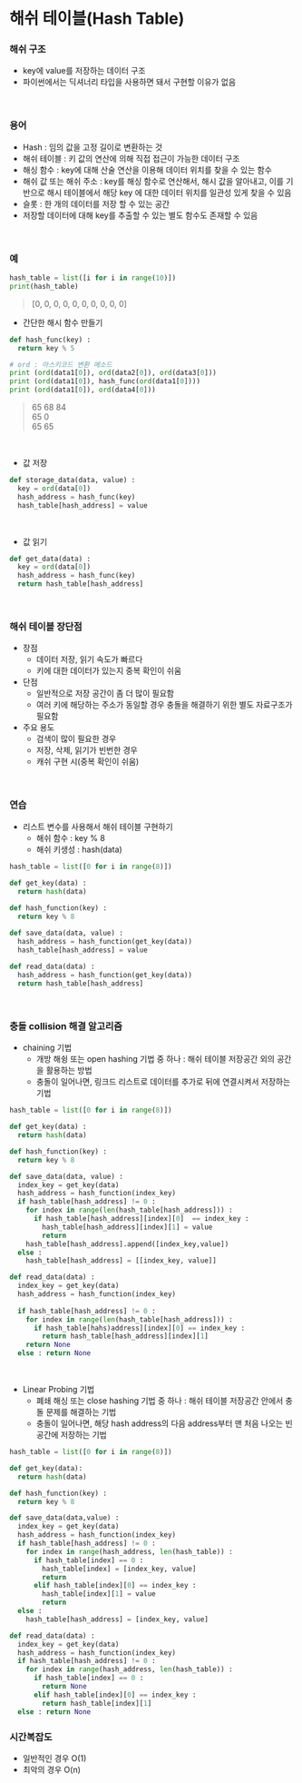 # 해쉬 테이블(Hash Table)

### 해쉬 구조
* key에 value를 저장하는 데이터 구조
* 파이썬에서는 딕셔너리 타입을 사용하면 돼서 구현할 이유가 없음

<br>

### 용어
* Hash : 임의 값을 고정 길이로 변환하는 것
* 해쉬 테이블 : 키 값의 연산에 의해 직접 접근이 가능한 데이터 구조
* 해싱 함수 : key에 대해 산술 연산을 이용해 데이터 위치를 찾을 수 있는 함수
* 해쉬 값 또는 해쉬 주소 : key를 해싱 함수로 연산해서, 해시 값을 알아내고, 이를 기반으로 해시 테이블에서 해당 key 에 대한 데이터 위치를 일관성 있게 찾을 수 있음
* 슬롯 : 한 개의 데이터를 저장 할 수 있는 공간
* 저장할 데이터에 대해 key를 추출할 수 있는 별도 함수도 존재할 수 있음

<br>

### 예
```python
hash_table = list([i for i in range(10)])
print(hash_table)
```
> [0, 0, 0, 0, 0, 0, 0, 0, 0, 0]

* 간단한 해시 함수 만들기
```python
def hash_func(key) :
  return key % 5
```

```python
# ord : 아스키코드 변환 메소드
print (ord(data1[0]), ord(data2[0]), ord(data3[0]))
print (ord(data1[0]), hash_func(ord(data1[0])))
print (ord(data1[0]), ord(data4[0]))
```
> 65 68 84 <br>
> 65 0 <br>
> 65 65

<br>

* 값 저장
```python
def storage_data(data, value) :
  key = ord(data[0])
  hash_address = hash_func(key)
  hash_table[hash_address] = value
```

<br>

* 값 읽기
```python
def get_data(data) :
  key = ord(data[0])
  hash_address = hash_func(key)
  return hash_table[hash_address]
```

<br>

### 해쉬 테이블 장단점
* 장점
  - 데이터 저장, 읽기 속도가 빠르다
  - 키에 대한 데이터가 있는지 중복 확인이 쉬움
* 단점
  - 일반적으로 저장 공간이 좀 더 많이 필요함
  - 여러 키에 해당하는 주소가 동일할 경우 충돌을 해결하기 위한 별도 자료구조가 필요함
* 주요 용도
  - 검색이 많이 필요한 경우
  - 저장, 삭제, 읽기가 빈번한 경우
  - 캐쉬 구현 시(중복 확인이 쉬움)

<br>

### 연습
* 리스트 변수를 사용해서 해쉬 테이블 구현하기
  - 해쉬 함수 : key % 8 
  - 해쉬 키생성 : hash(data)
```python
hash_table = list([0 for i in range(8)]) 
  
def get_key(data) :
  return hash(data)

def hash_function(key) :
  return key % 8

def save_data(data, value) :
  hash_address = hash_function(get_key(data))
  hash_table[hash_address] = value
  
def read_data(data) :
  hash_address = hash_function(get_key(data))
  return hash_table[hash_address]
```

<br>

###  충돌 collision 해결 알고리즘
* chaining 기법
  - 개방 해슁 또는 open hashing 기법 중 하나 : 해쉬 테이블 저장공간 외의 공간을 활용하는 방법
  - 충돌이 일어나면, 링크드 리스트로 데이터를 추가로 뒤에 연결시켜서 저장하는 기법

```python
hash_table = list([0 for i in range(8)])

def get_key(data) :
  return hash(data)

def hash_function(key) :
  return key % 8

def save_data(data, value) :
  index_key = get_key(data)
  hash_address = hash_function(index_key)
  if hash_table[hash_address] != 0 :
    for index in range(len(hash_table[hash_address])) :
      if hash_table[hash_address][index][0]  == index_key :
        hash_table[hash_address][index][1] = value
        return
    hash_table[hash_address].append([index_key,value])
  else : 
    hash_table[hash_address] = [[index_key, value]]

def read_data(data) :
  index_key = get_key(data)
  hash_address = hash_function(index_key)
  
  if hash_table[hash_address] != 0 :
    for index in range(len(hash_table[hash_address])) :
      if hash_table[hahs)address][index][0] == index_key :
        return hash_table[hash_address][index][1]
    return None
  else : return None
```

<br>

* Linear Probing 기법
  - 폐쇄 해싱 또는 close hashing 기법 중 하나 : 해쉬 테이블 저장공간 안에서 충돌 문제를 해결하는 기법
  - 충돌이 일어나면, 해당 hash address의 다음 address부터 맨 처음 나오는 빈공간에 저장하는 기법

```python
hash_table = list([0 for i in range(8)])

def get_key(data):
  return hash(data)

def hash_function(key) :
  return key % 8

def save_data(data,value) :
  index_key = get_key(data)
  hash_address = hash_function(index_key)
  if hash_table[hash_address] != 0 :
    for index in range(hash_address, len(hash_table)) :
      if hash_table[index] == 0 :
        hash_table[index] = [index_key, value]
        return
      elif hash_table[index][0] == index_key :
        hash_table[index][1] = value
        return
  else :
    hash_table[hash_address] = [index_key, value]

def read_data(data) :
  index_key = get_key(data)
  hash_address = hash_function(index_key)  
  if hash_table[hash_address] != 0 :
    for index in range(hash_address, len(hash_table)) :
      if hash_table[index] == 0 :
        return None
      elif hash_table[index][0] == index_key :
        return hash_table[index][1]
  else : return None
```

### 시간복잡도
* 일반적인 경우 O(1)
* 최악의 경우 O(n)

